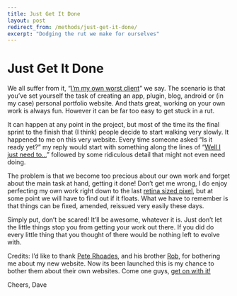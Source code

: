 ```yaml
---
title: Just Get It Done
layout: post
redirect_from: /methods/just-get-it-done/
excerpt: "Dodging the rut we make for ourselves"
---
```


# Just Get It Done

We all suffer from it, &#8220;[I&#8217;m my own worst client][1]&#8221; we say. The scenario is that you&#8217;ve set yourself the task of creating an app, plugin, blog, android or (in my case) personal portfolio website. And thats great, working on your own work is always fun. However it can be far too easy to get stuck in a rut.

It can happen at any point in the project, but most of the time its the final sprint to the finish that (I think) people decide to start walking very slowly. It happened to me on this very website. Every time someone asked &#8220;Is it ready yet?&#8221; my reply would start with something along the lines of &#8220;[Well I just need to…][2]&#8221; followed by some ridiculous detail that might not even need doing.

The problem is that we become too precious about our own work and forget about the main task at hand, getting it done! Don&#8217;t get me wrong, I do enjoy perfecting my own work right down to the last [retina sized pixel][3], but at some point we will have to find out if it floats. What we have to remember is that things can be fixed, amended, reissued very easily these days.

Simply put, don&#8217;t be scared! It&#8217;ll be awesome, whatever it is. Just don&#8217;t let the little things stop you from getting your work out there. If you did do every little thing that you thought of there would be nothing left to evolve with.

Credits: I&#8217;d like to thank [Pete Rhoades][4], and his brother [Rob][5], for bothering me about my new website. Now its been launched this is my chance to bother them about their own websites. Come one guys, [get on with it!][6]

Cheers, Dave

 [1]: http://clientsfromhell.net/ "Clients From Hell"
 [2]: http://en.wikipedia.org/wiki/Procrastination "Wikipedia - Procrastination"
 [3]: http://www.apple.com/macbook-pro/features/ "New Macbook Pro"
 [4]: http://createdbypete.com/ "Created By Pete"
 [5]: http://robertrhoades.carbonmade.com/ "Robert Rhoades"
 [6]: http://www.youtube.com/watch?v=l1YmS_VDvMY "Monty Python - Get on with it"
